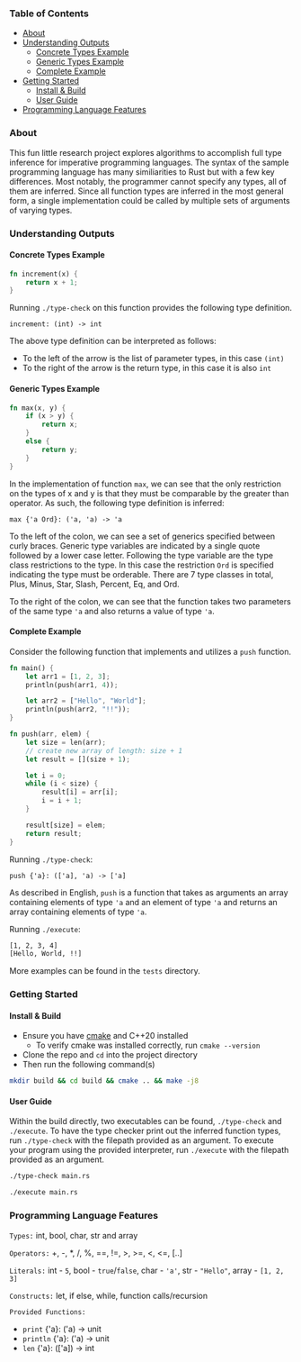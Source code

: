 ### Table of Contents

- [About](https://github.com/willerf/type-checker#about)
- [Understanding Outputs](https://github.com/willerf/type-checker#understanding-outputs)
  - [Concrete Types Example](https://github.com/willerf/type-checker#concrete-types-example)
  - [Generic Types Example](https://github.com/willerf/type-checker#generic-types-example)
  - [Complete Example](https://github.com/willerf/type-checker#complete-example)
- [Getting Started](https://github.com/willerf/type-checker#getting-started)
  - [Install & Build](https://github.com/willerf/type-checker#install--build)
  - [User Guide](https://github.com/willerf/type-checker#user-guide)
- [Programming Language Features](https://github.com/willerf/type-checker#programming-language-features)

### About
This fun little research project explores algorithms to accomplish full type inference for imperative programming languages.
The syntax of the sample programming language has many similiarities to Rust but with a few key differences. Most notably, the
programmer cannot specify any types, all of them are inferred. Since all function types are inferred in the most general
form, a single implementation could be called by multiple sets of arguments of varying types.

### Understanding Outputs
#### Concrete Types Example
```rs
fn increment(x) {
    return x + 1;
}
```
Running `./type-check` on this function provides the following type definition.

`increment: (int) -> int`

The above type definition can be interpreted as follows:
- To the left of the arrow is the list of parameter types, in this case `(int)`
- To the right of the arrow is the return type, in this case it is also `int`

#### Generic Types Example
```rs
fn max(x, y) {
    if (x > y) {
        return x;
    }
    else {
        return y;
    }
}
```
In the implementation of function `max`, we can see that the only restriction on the types of
x and y is that they must be comparable by the greater than operator. As such, the following
type definition is inferred:

`max {'a Ord}: ('a, 'a) -> 'a`

To the left of the colon, we can see a set of generics specified between curly braces. Generic 
type variables are indicated by a single quote followed by a lower case letter. Following the 
type variable are the type class restrictions to the type. In this case the restriction `Ord` 
is specified indicating the type must be orderable. There are 7 type classes in total, Plus, 
Minus, Star, Slash, Percent, Eq, and Ord.

To the right of the colon, we can see that the function takes two parameters of the same type `'a` and
also returns a value of type `'a`.

#### Complete Example
Consider the following function that implements and utilizes a `push` function.
```rs
fn main() {
    let arr1 = [1, 2, 3];
    println(push(arr1, 4)); 

    let arr2 = ["Hello", "World"];
    println(push(arr2, "!!")); 
}

fn push(arr, elem) {
    let size = len(arr);
    // create new array of length: size + 1
    let result = [](size + 1);

    let i = 0;
    while (i < size) {
        result[i] = arr[i];
        i = i + 1;
    }

    result[size] = elem;
    return result;
}
```
Running `./type-check`:

`push {'a}: (['a], 'a) -> ['a]`

As described in English, `push` is a function that takes as arguments an array containing elements 
of type `'a` and an element of type `'a` and returns an array containing elements of type `'a`.

Running `./execute`:

```bash
[1, 2, 3, 4]
[Hello, World, !!]
```

More examples can be found in the `tests` directory.

### Getting Started

#### Install & Build
- Ensure you have [cmake](https://cmake.org/download) and C++20 installed
  - To verify cmake was installed correctly, run `cmake --version`
- Clone the repo and `cd` into the project directory
- Then run the following command(s)
```bash
mkdir build && cd build && cmake .. && make -j8
```

#### User Guide
Within the build directly, two executables can be found, `./type-check` and `./execute`. To have the type checker print out the inferred function types, run `./type-check` 
with the filepath provided as an argument. To execute your program using the provided interpreter, run `./execute` with the filepath provided as an argument.

```bash
./type-check main.rs
```
```bash
./execute main.rs
```

### Programming Language Features

`Types:` int, bool, char, str and array

`Operators:` +, -, *, /, %, ==, !=, >, >=, <, <=, [..]

`Literals:` int - `5`, bool - `true`/`false`, char - `'a'`, str - `"Hello"`, array - `[1, 2, 3]`

`Constructs:` let, if else, while, function calls/recursion

`Provided Functions:`
- `print` {'a}: ('a) -> unit
- `println` {'a}: ('a) -> unit
- `len` {'a}: (['a]) -> int
